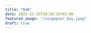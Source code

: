 ```yaml
---
title: "NaN"
date: 2022-12-15T18:38:33+01:00
featured_image: "/singapour_bay.jpeg"
draft: true
---
```





